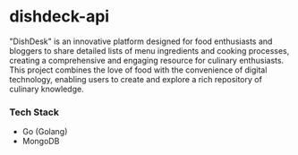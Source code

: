 # dishdeck-api

"DishDesk" is an innovative platform designed for food enthusiasts and bloggers to share detailed lists of menu ingredients and cooking processes, creating a comprehensive and engaging resource for culinary enthusiasts. This project combines the love of food with the convenience of digital technology, enabling users to create and explore a rich repository of culinary knowledge.

### Tech Stack
- Go (Golang)
- MongoDB
